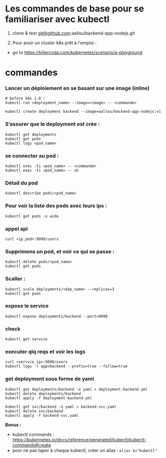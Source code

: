 # Les commandes de base pour se familiariser avec kubectl

1. clone & test
git@github.com:aallou/backend-app-nodejs.git

2. Pour avoir un cluster k8s prêt à l'emploi : 
- go to https://killercoda.com/kubernetes/scenario/a-playground

# commandes

### Lancer un déploiement en se basant sur une image (inline)  
``` 
# before k8s 1.8 :
kubectl run <deployment_name> --image=<image> -- <commande>
```

```
kubectl create deployment backend --image=aallou/backend-app-nodejs:v1
```

### S’assurer que le deployment est crée  :
```
kubectl get deployments
kubectl get pods
kubectl logs <pod_name>
```

### se connecter au pod :
```
kubectl exec -ti <pod_name> -- <commande>
kubectl exec -ti <pod_name> -- sh
```

### Détail du pod
```
kubectl describe pods/<pod_name>
```

### Pour voir la liste des pods avec leurs ips : 
```
kubectl get pods -o wide
```

### appel api
```
curl <ip_pod>:9090/users
```

### Supprimons un pod, et voir ce qui se passe :
```
kubectl delete pods/<pod_name>
kubectl get pods
```

### Scaller :
```
kubectl scale deployments/<dep_name> --replicas=3
kubectl get pods
```

### expose le service
```
kubectl expose deployments/backend --port=9090
```

### check
```
kubectl get service
```

### executer qlq reqs et  voir les logs
```
curl <service_ip>:9090/users
kubectl logs -l app=backend --prefix=true --follow=true
```

### get deployment sous forme de yaml 
```
kubectl get deployments/backend -o yaml > deployment-backend.yml
kubectl delete deployments/backend
kubectl apply -f deployment-backend.yml

kubectl get svc/backend -o yaml > backend-svc.yaml
kubectl delete svc/backend
kubectl apply -f backend-svc.yaml
```

**Bonus :** 
- kubectl commands : https://kubernetes.io/docs/reference/generated/kubectl/kubectl-commands#create
- pour ne pas taper à chaque kubectl, créer un alias : `alias k="kubectl"`
